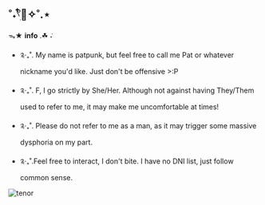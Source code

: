 ## ˚˖𓍢ִ໋🍃✧˚.⋆
   ᯓ★ **info** .☘︎ ݁˖

- ༉‧₊˚. My name is patpunk, but feel free to call me Pat or whatever nickname you'd like. Just don't be offensive >:P

- ༉‧₊˚. F, I go strictly by She/Her. Although not against having They/Them used to refer to me, it may make me uncomfortable at times!

- ༉‧₊˚. Please do not refer to me as a man, as it may trigger some massive dysphoria on my part.

- ༉‧₊˚.Feel free to interact, I don't bite. I have no DNI list, just follow common sense.

![tenor](https://github.com/user-attachments/assets/303fcbb8-cd30-47fe-a75c-ee48f1018ebd)
